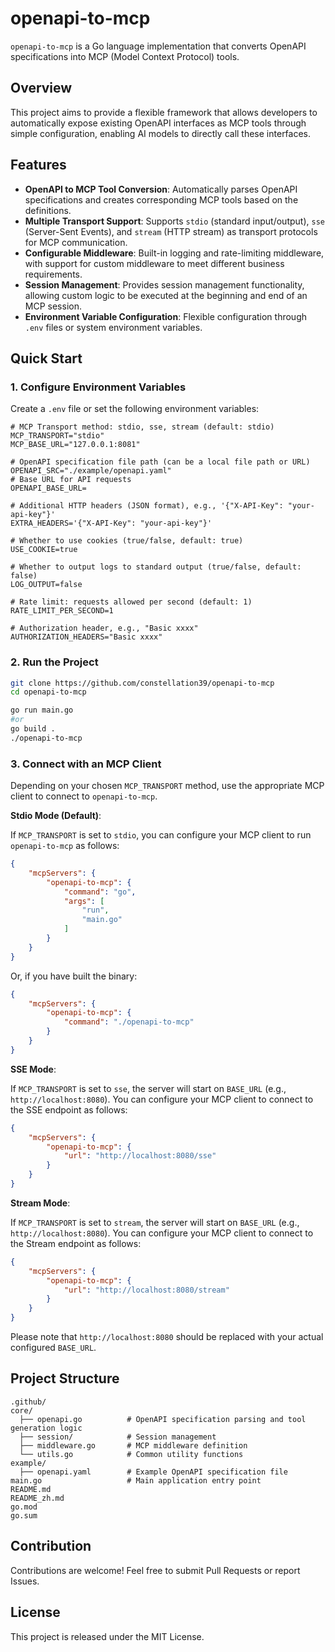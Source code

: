 # openapi-to-mcp

`openapi-to-mcp` is a Go language implementation that converts OpenAPI specifications into MCP (Model Context Protocol) tools.

## Overview

This project aims to provide a flexible framework that allows developers to automatically expose existing OpenAPI interfaces as MCP tools through simple configuration, enabling AI models to directly call these interfaces.

## Features

- **OpenAPI to MCP Tool Conversion**: Automatically parses OpenAPI specifications and creates corresponding MCP tools based on the definitions.
- **Multiple Transport Support**: Supports `stdio` (standard input/output), `sse` (Server-Sent Events), and `stream` (HTTP stream) as transport protocols for MCP communication.
- **Configurable Middleware**: Built-in logging and rate-limiting middleware, with support for custom middleware to meet different business requirements.
- **Session Management**: Provides session management functionality, allowing custom logic to be executed at the beginning and end of an MCP session.
- **Environment Variable Configuration**: Flexible configuration through `.env` files or system environment variables.

## Quick Start

### 1. Configure Environment Variables

Create a `.env` file or set the following environment variables:

```dotenv
# MCP Transport method: stdio, sse, stream (default: stdio)
MCP_TRANSPORT="stdio"
MCP_BASE_URL="127.0.0.1:8081"

# OpenAPI specification file path (can be a local file path or URL)
OPENAPI_SRC="./example/openapi.yaml"
# Base URL for API requests
OPENAPI_BASE_URL=

# Additional HTTP headers (JSON format), e.g., '{"X-API-Key": "your-api-key"}'
EXTRA_HEADERS='{"X-API-Key": "your-api-key"}'

# Whether to use cookies (true/false, default: true)
USE_COOKIE=true

# Whether to output logs to standard output (true/false, default: false)
LOG_OUTPUT=false

# Rate limit: requests allowed per second (default: 1)
RATE_LIMIT_PER_SECOND=1

# Authorization header, e.g., "Basic xxxx"
AUTHORIZATION_HEADERS="Basic xxxx"
```

### 2. Run the Project

```bash
git clone https://github.com/constellation39/openapi-to-mcp
cd openapi-to-mcp

go run main.go
#or
go build .
./openapi-to-mcp
```

### 3. Connect with an MCP Client

Depending on your chosen `MCP_TRANSPORT` method, use the appropriate MCP client to connect to `openapi-to-mcp`.

**Stdio Mode (Default)**:

If `MCP_TRANSPORT` is set to `stdio`, you can configure your MCP client to run `openapi-to-mcp` as follows:

```json
{
    "mcpServers": {
        "openapi-to-mcp": {
            "command": "go",
            "args": [
                "run",
                "main.go"
            ]
        }
    }
}
```

Or, if you have built the binary:

```json
{
    "mcpServers": {
        "openapi-to-mcp": {
            "command": "./openapi-to-mcp" 
        }
    }
}
```

**SSE Mode**:

If `MCP_TRANSPORT` is set to `sse`, the server will start on `BASE_URL` (e.g., `http://localhost:8080`). You can configure your MCP client to connect to the SSE endpoint as follows:

```json
{
    "mcpServers": {
        "openapi-to-mcp": {
            "url": "http://localhost:8080/sse"
        }
    }
}
```

**Stream Mode**:

If `MCP_TRANSPORT` is set to `stream`, the server will start on `BASE_URL` (e.g., `http://localhost:8080`). You can configure your MCP client to connect to the Stream endpoint as follows:

```json
{
    "mcpServers": {
        "openapi-to-mcp": {
            "url": "http://localhost:8080/stream"
        }
    }
}
```

Please note that `http://localhost:8080` should be replaced with your actual configured `BASE_URL`.

## Project Structure

```
.github/
core/
  ├── openapi.go          # OpenAPI specification parsing and tool generation logic
  ├── session/            # Session management
  ├── middleware.go       # MCP middleware definition
  └── utils.go            # Common utility functions
example/
  ├── openapi.yaml        # Example OpenAPI specification file
main.go                   # Main application entry point
README.md
README_zh.md
go.mod
go.sum
```

## Contribution

Contributions are welcome! Feel free to submit Pull Requests or report Issues.

## License

This project is released under the MIT License.
